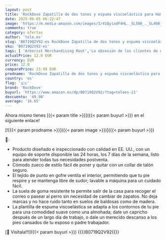 ```yaml
---
layout: post
title: 'RockDove Zapatilla de dos tonos y espuma viscoelástica para Hombre  42/43 EU  Negro y Lima'
date: 2025-06-05 06:22:47
image: 'https://m.media-amazon.com/images/I/41QyiadF4HL._SL500_._SL400_.jpg'
comments: true
category: ofertas
author: 'tole.es'
slug: 'B0719Q2V92-es RockDove Zapatilla de dos tonos y espuma viscoelástica...'
sku: 'B0719Q2V92-es'
tags: [ 'Arborist Merchandising Root','La obsesión de los clientes de este mes Hombre','La obsesión de los clientes de este mes Mujer','Moda','Moda Hombre','Self Service','Special Features Stores','Zapatillas de estar por casa de hombre','Zapatos para hombre','Zapatos para hombre con 4 estrellas','c8538d25-3af9-48d3-aeff-5f3ce5572a36_0','c8538d25-3af9-48d3-aeff-5f3ce5572a36_301','c8538d25-3af9-48d3-aeff-5f3ce5572a36_501','c8538d25-3af9-48d3-aeff-5f3ce5572a36_7601','rockdove','zapatilla','🇪🇸', ]
actualPrice: 12.0 EUR
currency: EUR
price: 12.0
comparePrice: 23.99 EUR
prodname: 'RockDove Zapatilla de dos tonos y espuma viscoelástica para Hombre  42/43 EU  Negro y Lima'
country: 'es'
flag: '🇪🇸'
brand: 'RockDove'
buyurl: 'https://www.amazon.es/dp/B0719Q2V92/?tag=tolees-21'
descuento: '49.98'
average: '16.65'
---
```


Ahora mismo tienes [{{< param title >}}]({{< param buyurl >}}) en el siguiente enlace!

[![{{< param prodname >}}]({{< param image >}})]({{< param buyurl >}})

🔎:

- Producto diseñado e inspeccionado con calidad en EE. UU., con un equipo de soporte disponible las 24 horas, los 7 días de la semana, listo para atender todas tus necesidades postventa.
- Cómodo zueco de estilo fácil de poner y quitar con un collar de talón seguro.
- El tejido de punto en gofre ventila el interior, permitiendo que tu pie respire y se mantenga libre de sudor; lavable a máquina para un cuidado fácil.
- La suela de goma resistente te permite salir de la casa para recoger el correo o pasear al perro sin necesidad de cambiar de zapatos. No deja marcas y no hace ruido tanto en suelos de baldosas como de madera.
- La plantilla de espuma viscoelástica se adapta a los contornos de tu pie para una comodidad suave como una almohada; date un capricho después de un largo día de trabajo, o dale un merecido descanso a los pies cansados de tu esposo o padre trabajador.

[🛒 Visítala!!!]({{< param buyurl >}})
{{<world>}}B0719Q2V92{{</world>}}
